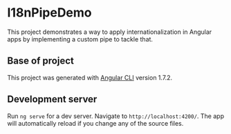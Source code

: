 # I18nPipeDemo

This project demonstrates a way to apply internationalization in Angular apps by implementing a custom pipe to tackle that.

## Base of project

This project was generated with [Angular CLI](https://github.com/angular/angular-cli) version 1.7.2.

## Development server

Run `ng serve` for a dev server. Navigate to `http://localhost:4200/`. The app will automatically reload if you change any of the source files.
